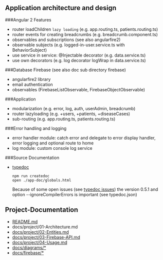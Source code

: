 ## Application architecture and design

###Angular 2 Features
- router loadChildren `lazy loading` (e.g. app.routing.ts, patients.routing.ts)
- router events for creating breadcrumbs (e.g. breadcrumb.component.ts)
- observables and subscriptions (see also angularfire2)
- observable subjects (e.g. logged-in-user.service.ts with BehaviorSubject)
- use service in service: @Injectable decorator (e.g. data.service.ts)
- use own decorators (e.g. log decorator logWrap in data.service.ts)

###Database Firebase (see also doc sub directory firebase)
- angularfire2 library
- email authentication
- observables (FirebaseListObservable, FirebaseObjectObservable)

###Application
- modularization (e.g. error, log, auth, userAdmin, breadcrumb)
- router lazyloading (e.g. +users, +patients, +diseaseCases)
- sub-routing (e.g. app.routing.ts, patients.routing.ts)

###Error handling and logging
- error handler module: catch error and delegate to error display handler, error logging and optional route to home
- log module: custom console log service

###Source Documentation
- [typedoc](http://typedoc.org/)

    ```
    npm run createdoc
    open ./app-doc/globals.html
    ```
    
    Because of some open issues (see [typedoc issues](https://github.com/TypeStrong/typedoc/issues)) the version 0.5.1 and option --ignoreCompilerErrors is important (see typedoc.json)


## Project-Documentation

- [README.md](https://github.com/elafari/CAS-FEE_project2/blob/doc/README.md)
- docs/project/01-Architecture.md
- [docs/project/02-Entities.md](https://github.com/elafari/CAS-FEE_project2/blob/doc/docs/project/02-Entities.md)
- [docs/project/03-Firebase-API.md](https://github.com/elafari/CAS-FEE_project2/blob/doc/docs/project/03-Firebase-API.md)
- [docs/project/04-Usage.md](https://github.com/elafari/CAS-FEE_project2/blob/doc/docs/project/Usage.md)
- [docs/diagrams/*](https://github.com/elafari/CAS-FEE_project2/blob/doc/docs/diagrams/)
- [docs/firebase/*](https://github.com/elafari/CAS-FEE_project2/blob/doc/docs/firebase/)
